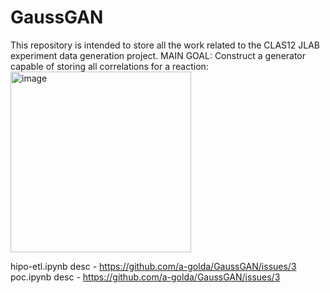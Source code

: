 # GaussGAN
This repository is intended to store all the work related to the CLAS12 JLAB experiment data generation project. 
MAIN GOAL: Construct a generator capable of storing all correlations for a reaction:  
<img width="289" alt="image" src="https://user-images.githubusercontent.com/58049397/181111282-a9c6c668-4d96-4f0b-8581-354b5487c41f.png">

hipo-etl.ipynb desc - https://github.com/a-golda/GaussGAN/issues/3
poc.ipynb desc - https://github.com/a-golda/GaussGAN/issues/3
